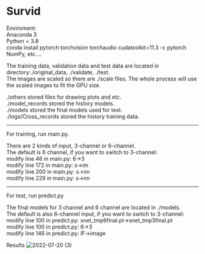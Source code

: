 # Survid

Enviroment:  
Anaconda 3  
Python = 3.8  
conda install pytorch torchvision torchaudio cudatoolkit=11.3 -c pytorch  
NumPy, etc....

The training data, validation data and test data are located in directory:./original_data, ./validate, ./test.  
The images are scaled so there are ./scale files. The whole process will use the scaled images to fit the GPU size.  

./others stored files for drawing plots and etc.  
./model_records stored the history models.  
./models stored the final models used for test.  
./logs/Cross_records stored the history training data.  
***
For training, run main.py.

There are 2 kinds of input, 3-channel or 6-channel.  
The default is 6 channel, if you want to switch to 3-channel:  
modify line 46 in main.py: 6->3  
modify line 172 in main.py: s->im  
modify line 200 in main.py: s->im  
modify line 229 in main.py: s->im  
***
For test, run predict.py

The final models for 3 channel and 6 channel are located in ./models.  
The default is also 6-channel input, if you want to switch to 3-channel:  
modify line 100 in predict.py: snet_tmp6final.pt->snet_tmp3final.pt  
modify line 100 in predict.py: 6->3  
modify line 146 in predict.py: IF->image  

Results
![2022-07-20 (3)](https://user-images.githubusercontent.com/38833796/179974895-7a540892-6e64-4e54-b9eb-92a0131f93d7.png)

